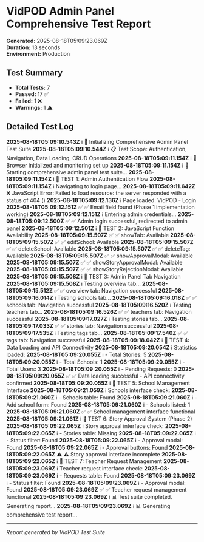 # VidPOD Admin Panel Comprehensive Test Report

**Generated:** 2025-08-18T05:09:23.069Z  
**Duration:** 13 seconds  
**Environment:** Production  

## Test Summary
- **Total Tests:** 7
- **Passed:** 17 ✅
- **Failed:** 1 ❌  
- **Warnings:** 1 ⚠️

## Detailed Test Log

**2025-08-18T05:09:10.543Z** ℹ️ 🚀 Initializing Comprehensive Admin Panel Test Suite
**2025-08-18T05:09:10.544Z** ℹ️ 📋 Test Scope: Authentication, Navigation, Data Loading, CRUD Operations
**2025-08-18T05:09:11.154Z** ℹ️ 🔧 Browser initialized and monitoring set up
**2025-08-18T05:09:11.154Z** ℹ️ 🎯 Starting comprehensive admin panel test suite...
**2025-08-18T05:09:11.154Z** ℹ️ 📝 TEST 1: Admin Authentication Flow
**2025-08-18T05:09:11.154Z** ℹ️ Navigating to login page...
**2025-08-18T05:09:11.642Z** ❌ JavaScript Error: Failed to load resource: the server responded with a status of 404 ()
**2025-08-18T05:09:12.136Z** ℹ️ Page loaded: VidPOD - Login
**2025-08-18T05:09:12.151Z** ✅ ✅ Email field found (Phase 1 implementation working)
**2025-08-18T05:09:12.151Z** ℹ️ Entering admin credentials...
**2025-08-18T05:09:12.500Z** ✅ ✅ Admin login successful, redirected to admin panel
**2025-08-18T05:09:12.501Z** ℹ️ 📝 TEST 2: JavaScript Function Availability
**2025-08-18T05:09:15.507Z** ✅ ✅ showTab: Available
**2025-08-18T05:09:15.507Z** ✅ ✅ editSchool: Available
**2025-08-18T05:09:15.507Z** ✅ ✅ deleteSchool: Available
**2025-08-18T05:09:15.507Z** ✅ ✅ deleteTag: Available
**2025-08-18T05:09:15.507Z** ✅ ✅ showApprovalModal: Available
**2025-08-18T05:09:15.507Z** ✅ ✅ showStoryApprovalModal: Available
**2025-08-18T05:09:15.507Z** ✅ ✅ showStoryRejectionModal: Available
**2025-08-18T05:09:15.508Z** ℹ️ 📝 TEST 3: Admin Panel Tab Navigation
**2025-08-18T05:09:15.508Z** ℹ️ Testing overview tab...
**2025-08-18T05:09:15.512Z** ✅ ✅ overview tab: Navigation successful
**2025-08-18T05:09:16.014Z** ℹ️ Testing schools tab...
**2025-08-18T05:09:16.018Z** ✅ ✅ schools tab: Navigation successful
**2025-08-18T05:09:16.520Z** ℹ️ Testing teachers tab...
**2025-08-18T05:09:16.526Z** ✅ ✅ teachers tab: Navigation successful
**2025-08-18T05:09:17.027Z** ℹ️ Testing stories tab...
**2025-08-18T05:09:17.033Z** ✅ ✅ stories tab: Navigation successful
**2025-08-18T05:09:17.535Z** ℹ️ Testing tags tab...
**2025-08-18T05:09:17.540Z** ✅ ✅ tags tab: Navigation successful
**2025-08-18T05:09:18.042Z** ℹ️ 📝 TEST 4: Data Loading and API Connectivity
**2025-08-18T05:09:20.054Z** ℹ️ Statistics loaded:
**2025-08-18T05:09:20.055Z** ℹ️   - Total Stories: 5
**2025-08-18T05:09:20.055Z** ℹ️   - Total Schools: 1
**2025-08-18T05:09:20.055Z** ℹ️   - Total Users: 3
**2025-08-18T05:09:20.055Z** ℹ️   - Pending Requests: 0
**2025-08-18T05:09:20.055Z** ✅ ✅ Data loading successful - API connectivity confirmed
**2025-08-18T05:09:20.055Z** ℹ️ 📝 TEST 5: School Management Interface
**2025-08-18T05:09:21.059Z** ℹ️ Schools interface check:
**2025-08-18T05:09:21.060Z** ℹ️   - Schools table: Found
**2025-08-18T05:09:21.060Z** ℹ️   - Add school form: Found
**2025-08-18T05:09:21.060Z** ℹ️   - Schools listed: 1
**2025-08-18T05:09:21.060Z** ✅ ✅ School management interface functional
**2025-08-18T05:09:21.061Z** ℹ️ 📝 TEST 6: Story Approval System (Phase 2)
**2025-08-18T05:09:22.065Z** ℹ️ Story approval interface check:
**2025-08-18T05:09:22.065Z** ℹ️   - Stories table: Missing
**2025-08-18T05:09:22.065Z** ℹ️   - Status filter: Found
**2025-08-18T05:09:22.065Z** ℹ️   - Approval modal: Found
**2025-08-18T05:09:22.065Z** ℹ️   - Approval buttons: Found
**2025-08-18T05:09:22.065Z** ⚠️ ⚠️ Story approval interface incomplete
**2025-08-18T05:09:22.065Z** ℹ️ 📝 TEST 7: Teacher Request Management
**2025-08-18T05:09:23.069Z** ℹ️ Teacher request interface check:
**2025-08-18T05:09:23.069Z** ℹ️   - Requests table: Found
**2025-08-18T05:09:23.069Z** ℹ️   - Status filter: Found
**2025-08-18T05:09:23.069Z** ℹ️   - Approval modal: Found
**2025-08-18T05:09:23.069Z** ✅ ✅ Teacher request management functional
**2025-08-18T05:09:23.069Z** ℹ️ 📊 Test suite completed. Generating report...
**2025-08-18T05:09:23.069Z** ℹ️ 📊 Generating comprehensive test report...

---
*Report generated by VidPOD Test Suite*
